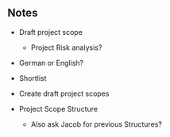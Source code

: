 
## Notes
- Draft project scope
	- Project Risk analysis?
- German or English?


- Shortlist
- Create draft project scopes
- Project Scope Structure
	- Also ask Jacob for previous Structures?